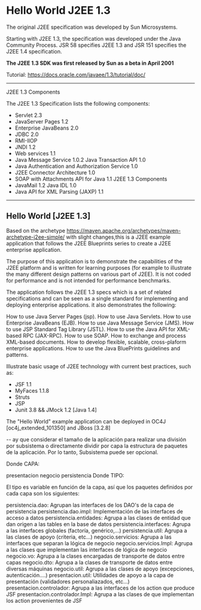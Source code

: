 # **Hello World J2EE 1.3**

The original J2EE specification was developed by Sun Microsystems.

Starting with J2EE 1.3, the specification was developed under the Java Community Process.
JSR 58 specifies J2EE 1.3 and JSR 151 specifies the J2EE 1.4 specification.

**The J2EE 1.3 SDK was first released by Sun as a beta in April 2001**

Tutorial: https://docs.oracle.com/javaee/1.3/tutorial/doc/

---

J2EE 1.3 Components

The J2EE 1.3 Specification lists the following components:

- Servlet 2.3
- JavaServer Pages 1.2
- Enterprise JavaBeans 2.0
- JDBC 2.0
- RMI-IIOP
- JNDI 1.2
- Web services 1.1
- Java Message Service 1.0.2
  Java Transaction API 1.0
- Java Authentication and Authorization Service 1.0
- J2EE Connector Architecture 1.0
- SOAP with Attachments API for Java 1.1
  J2EE 1.3 Components
- JavaMail 1.2
  Java IDL 1.0
- Java API for XML Parsing (JAXP) 1.1

---

## Hello World [J2EE 1.3]

Based on the archetype https://maven.apache.org/archetypes/maven-archetype-j2ee-simple/ with slight changes,this is a 
J2EE example application that follows the J2EE Blueprints series to create a J2EE enterprise application.

The purpose of this application is to demonstrate the capabilities of the J2EE platform and is written
for learning purposes (for example to illustrate the many different design patterns on various part of J2EE).
It is not coded for performance and is not intended for performance benchmarks.

The application follows the J2EE 1.3 specs which is a set of related specifications and can be seen as a single
standard for implementing and deploying enterprise applications. it also demonstrates the following:

How to use Java Server Pages (jsp).
How to use Java Servlets.
How to use Enterprise JavaBeans (EJB).
How to use Java Message Service (JMS).
How to use JSP Standard Tag Library (JSTL).
How to use the Java API for XML-based RPC (JAX-RPC).
How to use SOAP.
How to exchange and process XML-based documents.
How to develop flexible, scalable, cross-plaform enterprise applications.
How to use the Java BluePrints guidelines and patterns.

Illustrate basic usage of J2EE technology with current best practices, such as:
- JSF 1.1
- MyFaces 1.1.8
- Struts
- JSP
- Junit 3.8 && JMock 1.2 [Java 1.4]

The "Hello World" example application can be deployed in OC4J [oc4j_extended_101350] and JBoss [3.2.8]

--
ay que considerar el tamaño de la aplicación para realizar una división por subsistema o directamente dividir por capa la estructura de paquetes de la aplicación. Por lo tanto, Subsistema puede ser opcional.

Donde CAPA:

presentacion
negocio
persistencia
Donde TIPO:

El tipo es variable en función de la capa, así que los paquetes definidos por cada capa son los siguientes:

persistencia.dao: Agrupan las interfaces de los DAO's de la capa de persistencia
persistencia.dao.impl: Implementación de las interfaces de acceso a datos
persistencia.entidades: Agrupa a las clases de entidad que dan origen a las tables en la base de datos
persistencia.interfaces: Agrupa a las interfaces globales (factoría, genérico,...)
persistencia.util: Agrupa a las clases de apoyo (criteria, etc...)
negocio.servicios: Agrupa a las interfaces que separan la lógica de negocio
negocio.servicios.Impl: Agrupa a las clases que implementan las interfaces de lógica de negocio
negocio.vo: Agrupa a la clases encargadas de transporte de datos entre capas
negocio.dto: Agrupa a la clases de transporte de datos entre diversas máquinas
negocio.util: Agrupa a las clases de apoyo (excepciones, autenticación....)
presentacion.util: Utilidades de apoyo a la capa de presentación (validadores personaliazados, etc...)
presentacion.controlador: Agrupa a las interfaces de los action que produce JSF
presentacion.controlador.Impl: Agrupa a las clases de que implementan los action provenientes de JSF
